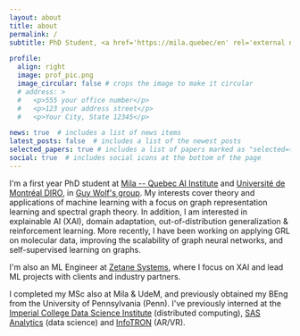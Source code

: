```yaml
---
layout: about
title: about
permalink: /
subtitle: PhD Student, <a href='https://mila.quebec/en' rel='external nofollow noopener' target='_blank'>Mila</a> & <a href='https://diro.umontreal.ca' rel='external nofollow noopener' target='_blank'>UdeM DIRO</a> • ML Engineer, <a href='https://zetane.com' rel='external nofollow noopener' target='_blank'>Zetane Systems</a>

profile:
  align: right
  image: prof_pic.png
  image_circular: false # crops the image to make it circular
  # address: >
  #   <p>555 your office number</p>
  #   <p>123 your address street</p>
  #   <p>Your City, State 12345</p>

news: true  # includes a list of news items
latest_posts: false  # includes a list of the newest posts
selected_papers: true # includes a list of papers marked as "selected={true}"
social: true  # includes social icons at the bottom of the page
---
```


I'm a first year PhD student at <a href='https://mila.quebec/en' rel='external nofollow noopener' target='_blank'>Mila -- Quebec AI Institute</a> and <a href='https://diro.umontreal.ca' rel='external nofollow noopener' target='_blank'>Université de Montréal DIRO</a>, in <a href='http://guywolf.org' rel='external nofollow noopener' target='_blank'> Guy Wolf's group</a>.
My interests cover theory and applications of machine learning with a focus on graph representation learning and spectral graph theory.
In addition, I am interested in explainable AI (XAI), domain adaptation, out-of-distribution generalization & reinforcement learning.
More recently, I have been working on applying GRL on molecular data, improving the scalability of graph neural networks, and self-supervised learning on graphs.

I'm also an ML Engineer at <a href='https://zetane.com' rel='external nofollow noopener' target='_blank'>Zetane Systems</a>, where I focus on XAI and lead ML projects with clients and industry partners.

I completed my MSc also at Mila & UdeM, and previously obtained my BEng from the University of Pennsylvania (Penn).
I've previously interned at the <a href='https://www.imperial.ac.uk/data-science/' rel='external nofollow noopener' target='_blank'>Imperial College Data Science Institute</a> (distributed computing), <a href=' https://www.sas.com/en_us/home.html' rel='external nofollow noopener' target='_blank'>SAS Analytics</a> (data science) and <a href='https://infotron.com.tr/en/' rel='external nofollow noopener' target='_blank'>InfoTRON</a> (AR/VR).
